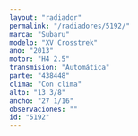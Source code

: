 ```yaml
---
layout: "radiador"
permalink: "/radiadores/5192/"
marca: "Subaru"
modelo: "XV Crosstrek"
ano: "2013"
motor: "H4 2.5"
transmision: "Automática"
parte: "438448"
clima: "Con clima"
alto: "13 3/8"
ancho: "27 1/16"
observaciones: ""
id: "5192"
---
```


